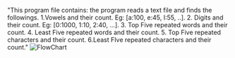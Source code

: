 "This program file contains: the program reads a text file and finds the followings. 1.Vowels and their count. Eg: [a:100, e:45, I:55, ..]. 2. Digits and their count. Eg: [0:1000, 1:10, 2:40, ...]. 3. Top Five repeated words and their count. 4. Least Five repeated words and their count. 5. Top Five repeated characters and their count. 6.Least FIve repeated characters and their count."
![FlowChart](https://user-images.githubusercontent.com/118504748/230177409-0a348b4f-c39d-4263-936e-6ccc096100e1.jpg)
